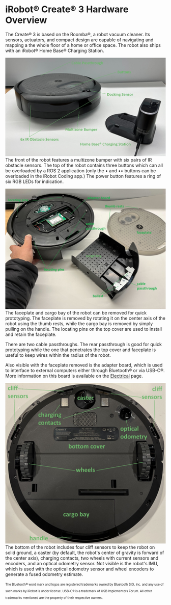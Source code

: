# iRobot® Create® 3 Hardware Overview
The Create® 3 is based on the Roomba®, a robot vacuum cleaner.
Its sensors, actuators, and compact design are capable of navigating and mapping a the whole floor of a home or office space.
The robot also ships with an iRobot® Home Base® Charging Station.

![Create® 3 from its above-front-right, next to its dock.](data/front_iso.jpg "Robot Front")
The front of the robot features a multizone bumper with six pairs of IR obstacle sensors.
The top of the robot contains three buttons which can all be overloaded by a ROS 2 application (only the • and •• buttons can be overloaded in the iRobot Coding app.)
The power button features a ring of six RGB LEDs for indication.

![Create® 3 from its above-rear-left, with the top cover and cargo bay removed.](data/rear_iso.jpg "Robot Rear")
The faceplate and cargo bay of the robot can be removed for quick prototyping.
The faceplate is removed by rotating it on the center axis of the robot using the thumb rests, while the cargo bay is removed by simply pulling on the handle.
The locating pins on the top cover are used to install and retain the faceplate.

There are two cable passthroughs.
The rear passthrough is good for quick prototyping while the one that penetrates the top cover and faceplate is useful to keep wires within the radius of the robot.

Also visible with the faceplate removed is the adapter board, which is used to interface to external computers either through Bluetooth® or via USB-C®.
More information on this board is available on the [Electrical](../electrical/) page.

![Create® 3 from a bottom view, with the cargo bay removed.](data/bottom.jpg "Robot Bottom")
The bottom of the robot includes four cliff sensors to keep the robot on solid ground, a caster (by default, the robot's center of gravity is forward of the center axis), charging contacts, two wheels with current sensors and encoders, and an optical odometry sensor.
Not visible is the robot's IMU, which is used with the optical odometry sensor and wheel encoders to generate a fused odometry estimate.

<sub><sup>The Bluetooth® word mark and logos are registered trademarks owned by Bluetooth SIG, Inc. and any use of such marks by iRobot is under license. USB-C® is a trademark of USB Implementers Forum. All other trademarks mentioned are the property of their respective owners.</sup></sub>
